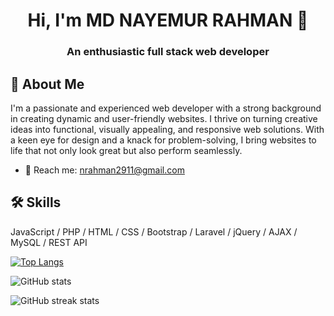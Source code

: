 <h1 align="center">Hi, I'm MD NAYEMUR RAHMAN 👋</h1>
<h3 align="center"> An enthusiastic full stack web developer</h3>

## 🚀 About Me
I'm a passionate and experienced web developer with a strong background in creating dynamic and user-friendly websites. I thrive on turning creative ideas into functional, visually appealing, and responsive web solutions. With a keen eye for design and a knack for problem-solving, I bring websites to life that not only look great but also perform seamlessly.
- 📧 Reach me: nrahman2911@gmail.com

## 🛠 Skills
JavaScript / PHP / HTML / CSS / Bootstrap / Laravel / jQuery / AJAX / MySQL / REST API



<!-- [<img src='https://cdn.jsdelivr.net/npm/simple-icons@3.0.1/icons/github.svg' alt='github' height='40'>](https://github.com/MdNayemur)  [<img src='https://cdn.jsdelivr.net/npm/simple-icons@3.0.1/icons/linkedin.svg' alt='linkedin' height='40'>](https://www.linkedin.com/in/in/md-nayemur-rahman/)  [<img src='https://cdn.jsdelivr.net/npm/simple-icons@3.0.1/icons/facebook.svg' alt='facebook' height='40'>](https://www.facebook.com/nayemur.rahman.376)  [<img src='https://cdn.jsdelivr.net/npm/simple-icons@3.0.1/icons/icloud.svg' alt='website' height='40'>](https://mdnayemur.github.io/Portfolio/)   -->

[![Top Langs](https://github-readme-stats.vercel.app/api/top-langs/?username=MdNayemur)](https://github.com/anuraghazra/github-readme-stats)

![GitHub stats](https://github-readme-stats.vercel.app/api?username=MdNayemur&show_icons=true)  

![GitHub streak stats](https://streak-stats.demolab.com/?user=MdNayemur)  

